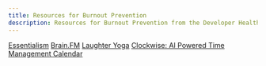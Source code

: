 ```yaml
---
title: Resources for Burnout Prevention
description: Resources for Burnout Prevention from the Developer Health OS
---
```


[Essentialism](https://gregmckeown.com/books/essentialism/)
[Brain.FM](http://Brain.FM)
[Laughter Yoga](https://youtu.be/4p4dZ0afivk?t=10)
[Clockwise: AI Powered Time Management Calendar](https://www.getclockwise.com/)